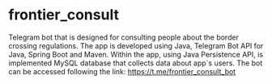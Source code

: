 # frontier_consult
Telegram bot that is designed for consulting people about the border crossing regulations. 
The app is developed using Java, Telegram Bot API for Java, Spring Boot and Maven. 
Within the app, using Java Persistence API, is implemented MySQL database that collects data about app`s users.
The bot can be accessed following the link: https://t.me/frontier_consult_bot 
